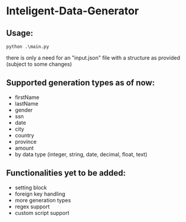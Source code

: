 # Inteligent-Data-Generator
## Usage:
```
python .\main.py
```
there is only a need for an "input.json" file with a structure as provided (subject to some changes)
## Supported generation types as of now:
- firstName
- lastName
- gender
- ssn
- date
- city
- country
- province
- amount
- by data type (integer, string, date, decimal, float, text)
## Functionalities yet to be added:
- setting block
- foreign key handling
- more generation types
- regex support
- custom script support